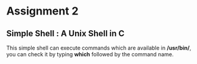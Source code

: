 # Assignment 2 
## Simple Shell : A Unix Shell in C

This simple shell can execute commands which are available in **/usr/bin/**, you can check it by typing **which**  followed by the command name.
